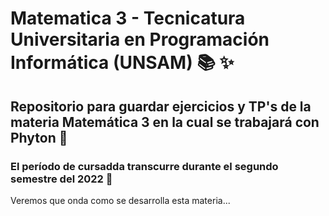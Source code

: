 # Matematica 3 - Tecnicatura Universitaria en Programación Informática (UNSAM) :books: :sparkles:

## Repositorio para guardar ejercicios y TP's de la materia Matemática 3 en la cual se trabajará con Phyton :snake:

### El período de cursadda transcurre durante el segundo semestre del 2022 	:date:

 Veremos que onda como se desarrolla esta materia...
